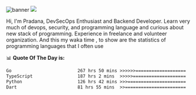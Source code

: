 ![banner](.github/banner-profile.jpeg)
<img src="https://user-images.githubusercontent.com/73097560/115834477-dbab4500-a447-11eb-908a-139a6edaec5c.gif"></p>

Hi, I'm Pradana, DevSecOps Enthusiast and Backend Developer. Learn very much of devops, security, and programming language and curious about new stack of programming. Experience in freelance and volunteer organization. And this my waka time , to show are the statistics of programming languages that I often use

📊 **Quote Of The Day is:**
<!--START_SECTION:waka-->

```txt
Go                         267 hrs 50 mins >>>>>>===================   25.98 %
TypeScript                 187 hrs 2 mins  >>>>>====================   18.14 %
Python                     126 hrs 42 mins >>>======================   12.29 %
Dart                       81 hrs 55 mins  >>=======================   07.94 %
```

<!--END_SECTION:waka-->
